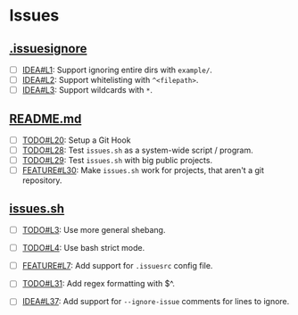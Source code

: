 # Issues

## [.issuesignore](.issuesignore)

- [ ] [IDEA#L1](.issuesignore#L1): Support ignoring entire dirs with `example/`.
- [ ] [IDEA#L2](.issuesignore#L2): Support whitelisting with `^<filepath>`.
- [ ] [IDEA#L3](.issuesignore#L3): Support wildcards with `*`.

## [README.md](README.md)

- [ ] [TODO#L20](README.md#L20): Setup a Git Hook
- [ ] [TODO#L28](README.md#L28): Test `issues.sh` as a system-wide script / program.
- [ ] [TODO#L29](README.md#L29): Test `issues.sh` with big public projects.
- [ ] [FEATURE#L30](README.md#L30): Make `issues.sh` work for projects, that aren't a git repository.

## [issues.sh](issues.sh)

- [ ] [TODO#L3](issues.sh#L3): Use more general shebang.
- [ ] [TODO#L4](issues.sh#L4): Use bash strict mode.
- [ ] [FEATURE#L7](issues.sh#L7): Add support for `.issuesrc` config file.
- [ ] [TODO#L31](issues.sh#L31): Add regex formatting with $<file>^.
- [ ] [IDEA#L37](issues.sh#L37): Add support for `--ignore-issue` comments for lines to ignore.


